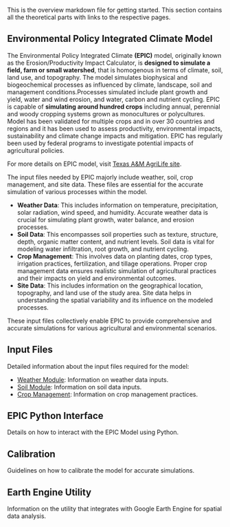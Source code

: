 This is the overview markdown file for getting started. This section contains all the theoretical parts with links to the respective pages.

## Environmental Policy Integrated Climate Model

The Environmental Policy Integrated Climate **(EPIC)** model, originally known as the Erosion/Productivity Impact Calculator, is **designed to simulate a field, farm or small watershed**, that is homogenous in terms of climate, soil, land use, and topography. The model simulates biophysical and biogeochemical processes as influenced by climate, landscape, soil and management conditions.Processes simulated include plant growth and yield, water and wind erosion, and water, carbon and nutrient cycling. EPIC is capable of **simulating around hundred crops** including annual, perennial and woody cropping systems grown as monocultures or polycultures. Model has been validated for multiple crops and in over 30 countries and regions and it has been used to assess productivity, environmental impacts, sustainability and climate change impacts and mitigation. EPIC has regularly been used by federal programs to investigate potential impacts of agricultural policies.

For more details on EPIC model, visit [Texas A&M AgriLife site](https://epicapex.tamu.edu/about/epic/). 

The input files needed by EPIC majorly include weather, soil, crop management, and site data. These files are essential for the accurate simulation of various processes within the model. 

- **Weather Data**: This includes information on temperature, precipitation, solar radiation, wind speed, and humidity. Accurate weather data is crucial for simulating plant growth, water balance, and erosion processes.
- **Soil Data**: This encompasses soil properties such as texture, structure, depth, organic matter content, and nutrient levels. Soil data is vital for modeling water infiltration, root growth, and nutrient cycling.
- **Crop Management**: This involves data on planting dates, crop types, irrigation practices, fertilization, and tillage operations. Proper crop management data ensures realistic simulation of agricultural practices and their impacts on yield and environmental outcomes.
- **Site Data**: This includes information on the geographical location, topography, and land use of the study area. Site data helps in understanding the spatial variability and its influence on the modeled processes.

These input files collectively enable EPIC to provide comprehensive and accurate simulations for various agricultural and environmental scenarios.
## Input Files
Detailed information about the input files required for the model:
- [Weather Module](pages/Weather.md): Information on weather data inputs.
- [Soil Module](pages/Soil.md): Information on soil data inputs.
- [Crop Management](pages/OPC.md): Information on crop management practices.

## EPIC Python Interface
Details on how to interact with the EPIC Model using Python.

## Calibration
Guidelines on how to calibrate the model for accurate simulations.

## Earth Engine Utility
Information on the utility that integrates with Google Earth Engine for spatial data analysis.